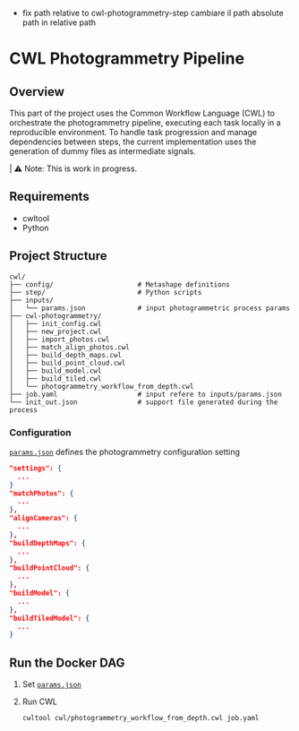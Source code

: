 - fix path relative to cwl-photogrammetry-step
cambiare il path absolute path in relative path


# CWL Photogrammetry Pipeline

## Overview
This part of the project uses the Common Workflow Language (CWL) to orchestrate the photogrammetry pipeline, executing each task locally in a reproducible environment. To handle task progression and manage dependencies between steps, the current implementation uses the generation of dummy files as intermediate signals.

| ⚠️ Note: This is work in progress.

## Requirements
- cwltool
- Python

## Project Structure
```
cwl/
├── config/                     # Metashape definitions
├── step/                       # Python scripts
├── inputs/
│   └── params.json             # input photogrammetric process params
├── cwl-photogrammetry/
│   ├── init_config.cwl
│   ├── new_project.cwl
│   ├── import_photos.cwl
│   ├── match_align_photos.cwl
│   ├── build_depth_maps.cwl
│   ├── build_point_cloud.cwl
│   ├── build_model.cwl
│   ├── build_tiled.cwl
│   └── photogrammetry_workflow_from_depth.cwl
├── job.yaml                    # input refere to inputs/params.json
└── init_out.json               # support file generated during the process
```

### Configuration

[`params.json`](inputs/params.json) defines the photogrammetry configuration setting
```json
"settings": {
  ...
}
"matchPhotos": {
  ...
},
"alignCameras": {
  ...
},
"buildDepthMaps": {
  ...
},
"buildPointCloud": {
  ...
},
"buildModel": {
  ...
},
"buildTiledModel": {
  ...
}
```

## Run the Docker DAG
1. Set [`params.json`](inputs/params.json)

2. Run CWL 
    ```bash
    cwltool cwl/photogrammetry_workflow_from_depth.cwl job.yaml
    ```